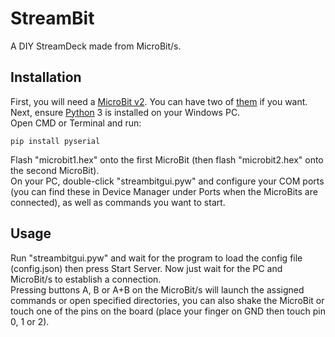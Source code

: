 # StreamBit  
A DIY StreamDeck made from MicroBit/s.

## Installation  
First, you will need a [MicroBit v2](https://www.amazon.com/Micro-Original-Starter-Microbit-Battery/dp/B0F1DQTT79).
You can have two of [them](https://www.amazon.com/Micro-Original-Starter-Microbit-Battery/dp/B0F1DQTT79) if you want.
Next, ensure [Python](https://www.python.org/downloads) 3 is installed on your Windows PC.  
Open CMD or Terminal and run:  
```
pip install pyserial
```
Flash "microbit1.hex" onto the first MicroBit (then flash "microbit2.hex" onto the second MicroBit).  
On your PC, double-click "streambitgui.pyw" and configure your COM ports (you can find these in Device Manager under Ports when the MicroBits are connected), as well as commands you want to start.

## Usage  
Run "streambitgui.pyw" and wait for the program to load the config file (config.json) then press Start Server. Now just wait for the PC and MicroBit/s to establish a connection.  
Pressing buttons A, B or A+B on the MicroBit/s will launch the assigned commands or open specified directories, you can also shake the MicroBit or touch one of the pins on the board (place your finger on GND then touch pin 0, 1 or 2).  
